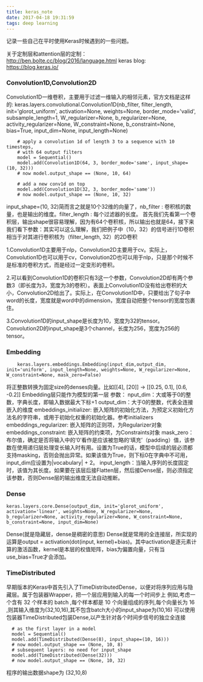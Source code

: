 ```yaml
---
title: keras_note
date: 2017-04-18 19:31:59
tags: deep learning
---
```

记录一些自己在平时使用Keras时候遇到的一些问题。
<!--more-->
关于定制层和attention层的定制：
http://ben.bolte.cc/blog/2016/language.html
keras blog:
https://blog.keras.io/
### Convolution1D,Convolution2D
Convolution1D一维卷积，主要用于过滤一维输入的相邻元素，官方文档是这样的:
  keras.layers.convolutional.Convolution1D(nb_filter, filter_length, init='glorot_uniform', activation=None, weights=None, border_mode='valid', subsample_length=1, W_regularizer=None, b_regularizer=None, activity_regularizer=None, W_constraint=None, b_constraint=None, bias=True, input_dim=None, input_length=None)

```
    # apply a convolution 1d of length 3 to a sequence with 10 timesteps,
    # with 64 output filters
    model = Sequential()
    model.add(Convolution1D(64, 3, border_mode='same', input_shape=(10, 32)))
    # now model.output_shape == (None, 10, 64)

    # add a new conv1d on top
    model.add(Convolution1D(32, 3, border_mode='same'))
    # now model.output_shape == (None, 10, 32)
```
input_shape=(10, 32)简而言之就是10个32维的向量了，nb_filter : 卷积核的数量，也是输出的维度。filter_length : 每个过滤器的长度。
首先我们先看第一个卷积层，输出shape很容易理解，因为有64个卷积核，所以输出也就是64，接下来我们看下参数：其实可以这么理解，我们把例子中（10，32）的信号进行1D卷积相当于对其进行卷积核为（filter_length, 32）的2D卷积

1.Convolution1D主要用于nlp，Convolution2D主要用于cv。实际上，Convolution1D也可以用于cv，Convolution2D也可以用于nlp，只是那个时候不是标准的卷积方式，而是经过一定变形的卷积。

2.可以看到Convolution1D的卷积只有3这一个参数，Convolution2D却有两个参数3（即长度为3，宽度为3的卷积）。表面上Convolution1D没有给出卷积的大小，Convolution2D给出了。实际上，在Convolution1D中，只要给出了句子中word的长度，宽度就是word中的dimension，宽度自动把整个tensor的宽度包裹住。

3.Convolution1D的input_shape是长度为10，宽度为32的tensor。Convolution2D的input_shape是3个channel，长度为256，宽度为256的tensor。

### Embedding
```
    keras.layers.embeddings.Embedding(input_dim,output_dim, init='uniform', input_length=None, weights=None, W_regularizer=None, W_constraint=None, mask_zero=False)
```
将正整数转换为固定size的denses向量。比如[[4], [20]] -> [[0.25, 0.1], [0.6, -0.2]]
Embedding层只能作为模型的第一层
参数：
    nput_dim：大或等于0的整数，字典长度，即输入数据最大下标+1
    output_dim：大于0的整数，代表全连接嵌入的维度
    embeddings_initializer: 嵌入矩阵的初始化方法，为预定义初始化方法名的字符串，或用于初始化权重的初始化器。参考initializers
    embeddings_regularizer: 嵌入矩阵的正则项，为Regularizer对象
    embeddings_constraint: 嵌入矩阵的约束项，为Constraints对象
    mask_zero：布尔值，确定是否将输入中的‘0’看作是应该被忽略的‘填充’（padding）值，该参数在使用递归层处理变长输入时有用。设置为True的话，模型中后续的层必须都支持masking，否则会抛出异常。如果该值为True，则下标0在字典中不可用，input_dim应设置为|vocabulary| + 2。
    input_length：当输入序列的长度固定时，该值为其长度。如果要在该层后接Flatten层，然后接Dense层，则必须指定该参数，否则Dense层的输出维度无法自动推断。
### Dense
```
keras.layers.core.Dense(output_dim, init='glorot_uniform', activation='linear', weights=None, W_regularizer=None, b_regularizer=None, activity_regularizer=None, W_constraint=None, b_constraint=None, input_dim=None)
```
Dense(就是隐藏层，dense是稠密的意思)
Dense就是常用的全连接层，所实现的运算是output = activation(dot(input, kernel)+bias)。其中activation是逐元素计算的激活函数，kernel是本层的权值矩阵，bias为偏置向量，只有当use_bias=True才会添加。

### TimeDistributed
  早期版本的Keras中首先引入了TimeDistributedDense，以便对将序列应用与隐藏层。属于包装器Wrapper，把一个层应用到输入的每一个时间步上
  例如,考虑一个含有 32 个样本的 batch ,每个样本都是 10 个向量组成的序列,每个向量长为 16 ,则其输入维度为(32,10,16),其不包含batch大小的input_shape为(10,16)
  可以使用包装器TimeDistributed包装Dense,以产生针对各个时间步信号的独立全连接
  ```
    # as the first layer in a model
    model = Sequential()
    model.add(TimeDistributed(Dense(8), input_shape=(10, 16)))
    # now model.output_shape == (None, 10, 8)
    # subsequent layers: no need for input_shape
    model.add(TimeDistributed(Dense(32)))
    # now model.output_shape == (None, 10, 32)
  ```
  程序的输出数据shape为 (32,10,8)
